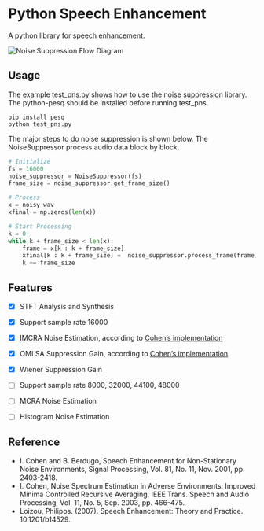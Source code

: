 # Python Speech Enhancement
A python library for speech enhancement.

![Noise Suppression Flow Diagram](https://wjchen.net/static/posts/ns_flow.png)

## Usage

The example test_pns.py shows how to use the noise suppression library. The python-pesq should be installed before running test_pns.
```
pip install pesq
python test_pns.py
```

The major steps to do noise suppression is shown below. The NoiseSuppressor process audio data block by block.
```python
# Initialize
fs = 16000
noise_suppressor = NoiseSuppressor(fs)
frame_size = noise_suppressor.get_frame_size()

# Process
x = noisy_wav  
xfinal = np.zeros(len(x))

# Start Processing
k = 0
while k + frame_size < len(x):
    frame = x[k : k + frame_size]
    xfinal[k : k + frame_size] =  noise_suppressor.process_frame(frame)
    k += frame_size
```

## Features
- [x] STFT Analysis and Synthesis
- [x] Support sample rate 16000
- [x] IMCRA Noise Estimation, according to [Cohen’s implementation](https://israelcohen.com/software/)
- [x] OMLSA Suppression Gain, according to [Cohen’s implementation](https://israelcohen.com/software/)
- [x] Wiener Suppression Gain

- [ ] Support sample rate 8000, 32000, 44100, 48000
- [ ] MCRA Noise Estimation
- [ ] Histogram Noise Estimation

## Reference
- I. Cohen and B. Berdugo, Speech Enhancement for Non-Stationary Noise Environments, Signal Processing, Vol. 81, No. 11, Nov. 2001, pp. 2403-2418.
- I. Cohen, Noise Spectrum Estimation in Adverse Environments: Improved Minima Controlled Recursive Averaging, IEEE Trans. Speech and Audio Processing, Vol. 11, No. 5, Sep. 2003, pp. 466-475.
- Loizou, Philipos. (2007). Speech Enhancement: Theory and Practice. 10.1201/b14529. 